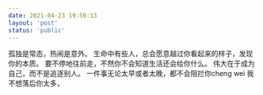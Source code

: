 ```yaml
---
date: 2021-04-23 19:59:13
layout: 'post'
status: 'public'
---
```

孤独是常态，热闹是意外。
生命中有些人，总会愿意越过你看起来的样子，发现你的本质。
要不停地往前走，不然你不会知道生活还会给你什么。
伟大在于成为自己，而不是追逐别人。
一件事无论太早或者太晚，都不会阻拦你cheng wei
我不想落后你太多，